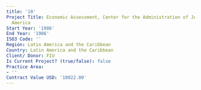 ```yaml
---
title: '10'
Project Title: Economic Assessment, Center for the Administration of Justice in Latin
  America
Start Year: '1986'
End Year: '1986'
ISO3 Code: ''
Region: Latin America and the Caribbean
Country: Latin America and the Caribbean
Client/ Donor: FIU
Is Current Project? (true/false): false
Practice Area:
- ''
Contract Value USD: '18022.00'
---
```


